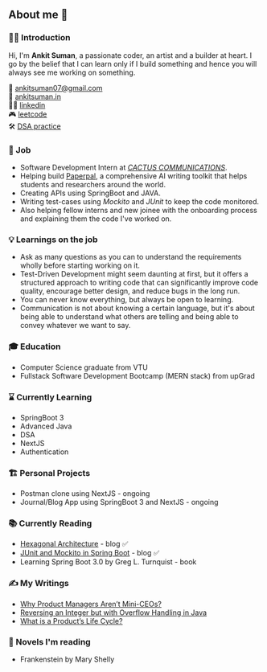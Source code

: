 ## About me 👋

### 🙋‍♂️ Introduction 
Hi, I'm **Ankit Suman**, a passionate coder, an artist and a builder at heart. I go by the belief that I can learn only if I build something and hence you will always see me working on something.    

📧 ankitsuman07@gmail.com  
🚀 [ankitsuman.in](https://ankitsuman.in/)  
👨‍⚖️ [linkedin](https://www.linkedin.com/in/ankit--suman/)  
🎮 [leetcode](https://leetcode.com/u/user9247xh/)  
🛠️ [DSA practice](https://github.com/ankit-suman-07/dsa-java)

### 💼 Job 
  - Software Development Intern at [*CACTUS COMMUNICATIONS*](https://cactusglobal.com/). 
  - Helping build [Paperpal](https://paperpal.com/home), a comprehensive AI writing toolkit that helps students and researchers around the world. 
  - Creating APIs using SpringBoot and JAVA.
  - Writing test-cases using *Mockito* and *JUnit* to keep the code monitored.
  - Also helping fellow interns and new joinee with the onboarding process and explaining them the code I've worked on.

### 💡 Learnings on the job
  - Ask as many questions as you can to understand the requirements wholly before starting working on it.
  - Test-Driven Development might seem daunting at first, but it offers a structured approach to writing code that can significantly improve code quality, encourage better design, and reduce bugs in the long run.
  - You can never know everything, but always be open to learning.
  - Communication is not about knowing a certain language, but it's about being able to understand what others are telling and being able to convey whatever we want to say. 

### 🎓 Education
  - Computer Science graduate from VTU
  - Fullstack Software Development Bootcamp (MERN stack) from upGrad

### ⌛ Currently Learning 
  - SpringBoot 3
  - Advanced Java
  - DSA
  - NextJS
  - Authentication

### 🏗️ Personal Projects 
  - Postman clone using NextJS - ongoing
  - Journal/Blog App using SpringBoot 3 and NextJS - ongoing

### 📚 Currently Reading 
  - [Hexagonal Architecture](https://www.arhohuttunen.com/hexagonal-architecture-spring-boot/) - blog ✅
  - [JUnit and Mockito in Spring Boot](https://medium.com/thefreshwrites/junit-and-mockito-in-spring-boot-38dcbf4b132f) - blog ✅
  - Learning Spring Boot 3.0 by Greg L. Turnquist - book

### ✍️ My Writings 
  - [Why Product Managers Aren’t Mini-CEOs?](https://ankit-suman.medium.com/why-product-managers-arent-mini-ceos-a990baafdf67)
  - [Reversing an Integer but with Overflow Handling in Java](https://ankit-suman.medium.com/reversing-an-integer-but-with-overflow-handling-in-java-46c11d278761)
  - [What is a Product’s Life Cycle?](https://ankit-suman.medium.com/what-is-a-products-life-cycle-59ccbd230407)

### 📕 Novels I'm reading
  - Frankenstein by Mary Shelly
